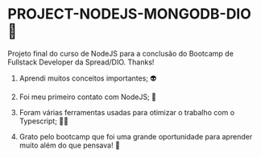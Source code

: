 # PROJECT-NODEJS-MONGODB-DIO :pray:

Projeto final do curso de NodeJS para a conclusão do Bootcamp de Fullstack Developer da Spread/DIO. Thanks!

1. Aprendi muitos conceitos importantes; :alien:

2. Foi meu primeiro contato com NodeJS; :muscle:

3. Foram várias ferramentas usadas para otimizar o trabalho com o Typescript; :technologist:

4. Grato pelo bootcamp que foi uma grande oportunidade para aprender muito além do que pensava! :pray:
